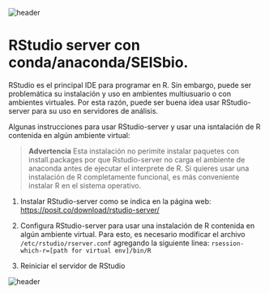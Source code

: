 
![header](/Tutoriales-IFC/assets/header.png)






# RStudio server con conda/anaconda/SEISbio.

RStudio es el principal IDE para programar en R. Sin embargo, puede ser problemática su instalación
y uso en ambientes multiusuario o con ambientes virtuales. Por esta razón, puede ser buena idea
usar RStudio-server para su uso en servidores de análisis.

Algunas instrucciones para usar RStudio-server y usar una isntalación de R contenida en algún
ambiente virtual:

> **Advertencia** Esta instalación no perimite instalar paquetes con install.packages
> por que Rstudio-server no carga el ambiente de anaconda antes de ejecutar el interprete
> de R. Si quieres usar una instalación de R completamente funcional, es más conveniente
> instalar R en el sistema operativo.


1. Instalar RStudio-server como se indica en la página web: https://posit.co/download/rstudio-server/

2. Configura RStudio-server para usar una instalación de R contenida en algún ambiente virtual.
  Para esto, es necesario modificar el archivo `/etc/rstudio/rserver.conf` agregando la siguiente
  linea: `rsession-which-r=[path for virtual env]/bin/R`

3. Reiniciar el servidor de RStudio





![header](/Tutoriales-IFC/assets/header.png)

